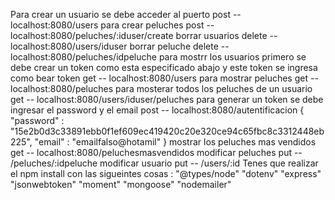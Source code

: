 Para crear un usuario se debe acceder al puerto
post -- localhost:8080/users
para crear peluches
post -- localhost:8080/peluches/:iduser/create
borrar usuarios
delete -- localhost:8080/users/iduser
borrar peluche
delete -- localhost:8080/peluches/idpeluche
para mostrr los usuarios primero se debe crear un token como esta especificado abajo y este token se ingresa como bear token
get -- localhost:8080/users
para mostrar peluches
get -- localhost:8080/peluches
para mosterar todos los peluches de un usuario 
get -- localhost:8080/users/iduser/peluches
para generar un token se debe ingresar el password y el email
post -- localhost:8080/autentificacion
{
    "password" : "15e2b0d3c33891ebb0f1ef609ec419420c20e320ce94c65fbc8c3312448eb225",
    "email" : "emailfalso@hotamil"
}
mostrar los peluches mas vendidos
get -- localhost:8080/peluchesmasvendidos
modificar peluches 
put -- /peluches/:idpeluche
modificar usuario
put -- /users/:id
Tenes que realizar el npm install con las sigueintes cosas :
"@types/node"
    "dotenv"
    "express"
    "jsonwebtoken"
    "moment"
    "mongoose"
    "nodemailer"
